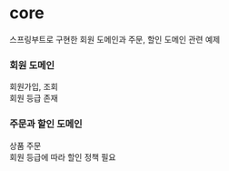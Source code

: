 # core
스프링부트로 구현한 회원 도메인과 주문, 할인 도메인 관련 예제


### 회원 도메인
회원가입, 조회  
회원 등급 존재

### 주문과 할인 도메인
상품 주문  
회원 등급에 따라 할인 정책 필요
